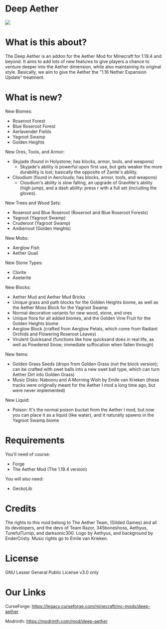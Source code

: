 # Deep Aether
![](https://media.discordapp.net/attachments/983858839269036053/985145208985485312/unknown.png?width=886&height=498)
# What is this about?

The Deep Aether is an addon for the Aether Mod for Minecraft for 1.19.4 and beyond.
It aims to add lots of new features to give players a chance to venture deeper into the Aether dimension, while also maintaining its original style.
Basically, we aim to give the Aether the "1.16 Nether Expansion Update" treatment.
 
 # What is new?

New Biomes:
 - Roseroot Forest
 - Blue Roseroot Forest
 - Aerlavender Fields
 - Yagroot Swamp
 - Golden Heights
 
New Ores, Tools, and Armor:
 - Skyjade (found in Holystone; has blocks, armor, tools, and weapons)
   - Skyjade's ability is powerful upon first use, but gets weaker the more durability is lost; basically the opposite of Zanite's ability.
 - Cloudium (found in Aerclouds; has blocks, armor, tools, and weapons)
   - Cloudium's ability is slow falling, an upgrade of Gravitite's ability (high jump), and a dash ability: press r with a full set (including the gloves).
  
New Trees and Wood Sets:
 - Roseroot and Blue Roseroot (Roseroot and Blue Roseroot Forests)
 - Yagroot (Yagroot Swamp)
 - Cruderoot (Yagroot Swamp)
 - Amberroot (Golden Heights)
 
New Mobs:
 - Aerglow Fish
 - Aether Quail
 
New Stone Types:
 - Clorite
 - Aseterite
 
New Blocks:
 - Aether Mud and Aether Mud Bricks
 - Unique grass and path blocks for the Golden Heights biome, as well as the Aether Moss Block for the Yagroot Swamp
 - Normal decorative variants for new wood, stone, and ores
 - Unique flora for all added biomes, and the Golden Vine Fruit for the Golden Heights biome
 - Aerglow Block (crafted from Aerglow Petals, which come from Radiant Orchids and Flowering Roseroot Leaves)
 - Virulent Quicksand (functions like how quicksand does in real life, as well as Powdered Snow; immediate suffocation when fallen through)
 
New Items:
 - Golden Grass Seeds (drops from Golden Grass (not the block version); can be crafted with swet balls into a new swet ball type, which can turn Aether Dirt into Golden Grass)
 - Music Disks: Nabooru and A Morning Wish by Emile van Krieken (these tracks were originally meant for the Aether I mod a long time ago, but were never implemented)
 
New Liquid:
 - Poison: It's the normal poison bucket from the Aether I mod, but now you can place it as a liquid (like water), and it naturally spawns in the Yagroot Swamp biome

# Requirements

You'll need of course:
 - Forge
 - The Aether Mod (The 1.19.4 version)
 
 You will also need:
 - GeckoLib

 
# Credits

The rights to this mod belong to The Aether Team, (Gilded Games) and all its developers, and the devs of Team Razor, 345boneshoss, Aethyus, TunefulTurnip, and darksonic300. Logo by Aethyus, and background by EnderCristy. Music rights go to Emile van Krieken.


# License

GNU Lesser General Public License v3.0 only


# Our Links

CurseForge: https://legacy.curseforge.com/minecraft/mc-mods/deep-aether

Modrinth: https://modrinth.com/mod/deep-aether
